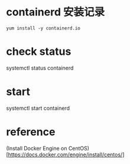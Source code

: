 # containerd 安装记录

```shell
yum install -y containerd.io
```

# check status
systemctl status containerd

# start
systemctl start containerd

# reference
(Install Docker Engine on CentOS) [https://docs.docker.com/engine/install/centos/]
